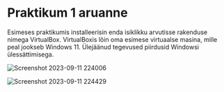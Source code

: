 # Praktikum 1 aruanne

Esimeses praktikumis installeerisin enda isiklikku arvutisse rakenduse nimega VirtualBox. VirtualBoxis lõin oma esimese virtuaalse masina, mille peal jookseb Windows 11. Ülejäänud tegevused piirdusid Windowsi ülessättimisega.

![Screenshot 2023-09-11 224006](https://github.com/Marten221/opsys_Ojasaar/assets/144438767/fbebc099-4e62-408e-9cdf-370c9c9c4ef4)


![Screenshot 2023-09-11 224429](https://github.com/Marten221/opsys_Ojasaar/assets/144438767/c50a23c9-ca05-4a88-bb4a-0f7c580df3e6)
